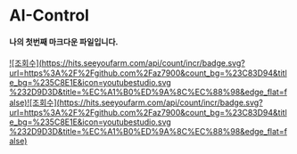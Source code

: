 # AI-Control

#### 나의 첫번째 마크다운 파일입니다.

[![조회수](https://hits.seeyoufarm.com/api/count/incr/badge.svg?url=https%3A%2F%2Fgithub.com%2Faz7900&count_bg=%23C83D94&title_bg=%235C8E1E&icon=youtubestudio.svg %232D9D3D&title=%EC%A1%B0%ED%9A%8C%EC%88%98&edge_flat=false)](https://hits.seeyoufarm.com)[![조회수](https://hits.seeyoufarm.com/api/count/incr/badge.svg?url=https%3A%2F%2Fgithub.com%2Faz7900&count_bg=%23C83D94&title_bg=%235C8E1E&icon=youtubestudio.svg %232D9D3D&title=%EC%A1%B0%ED%9A%8C%EC%88%98&edge_flat=false)](https://hits.seeyoufarm.com)

